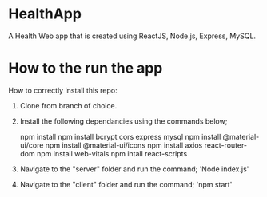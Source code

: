 # HealthApp

A Health Web app that is created using ReactJS, Node.js, Express, MySQL.

# How to the run the app

How to correctly install this repo:

1. Clone from branch of choice.
2. Install the following dependancies using the commands below;

   npm install
   npm install bcrypt cors express mysql
   npm install @material-ui/core
   npm install @material-ui/icons
   npm install axios react-router-dom
   npm install web-vitals
   npm intall react-scripts

3. Navigate to the "server" folder and run the command;
   'Node index.js'
4. Navigate to the "client" folder and run the command;
   'npm start'
